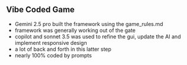 ## Vibe Coded Game
- Gemini 2.5 pro built the framework using the game_rules.md
- framework was generally working out of the gate
- copilot and sonnet 3.5 was used to refine the gui, update the AI and implement responsive design
- a lot of back and forth in this latter step
- nearly 100% coded by prompts
